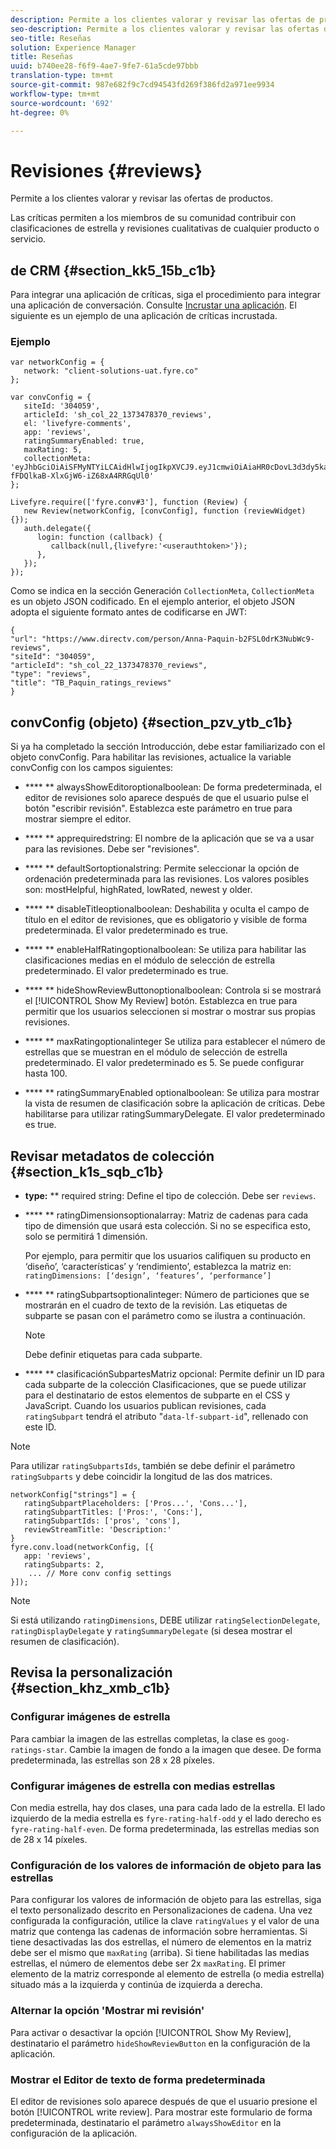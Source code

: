 ```yaml
---
description: Permite a los clientes valorar y revisar las ofertas de productos.
seo-description: Permite a los clientes valorar y revisar las ofertas de productos.
seo-title: Reseñas
solution: Experience Manager
title: Reseñas
uuid: b740ee28-f6f9-4ae7-9fe7-61a5cde97bbb
translation-type: tm+mt
source-git-commit: 987e682f9c7cd94543fd269f386fd2a971ee9934
workflow-type: tm+mt
source-wordcount: '692'
ht-degree: 0%

---
```



# Revisiones {#reviews}

Permite a los clientes valorar y revisar las ofertas de productos.

Las críticas permiten a los miembros de su comunidad contribuir con clasificaciones de estrella y revisiones cualitativas de cualquier producto o servicio.

## de CRM {#section_kk5_15b_c1b}

Para integrar una aplicación de críticas, siga el procedimiento para integrar una aplicación de conversación. Consulte [Incrustar una aplicación](/help/implementation/c-livefyre-identity-comp/t-using-studio-to-connect-your-social-apps-to-your-livefyre-implementation.md). El siguiente es un ejemplo de una aplicación de críticas incrustada.

### Ejemplo

```
var networkConfig = { 
   network: "client-solutions-uat.fyre.co" 
}; 
  
var convConfig = { 
   siteId: '304059', 
   articleId: 'sh_col_22_1373478370_reviews', 
   el: 'livefyre-comments', 
   app: 'reviews', 
   ratingSummaryEnabled: true, 
   maxRating: 5, 
   collectionMeta: 'eyJhbGciOiAiSFMyNTYiLCAidHlwIjogIkpXVCJ9.eyJ1cmwiOiAiaHR0cDovL3d3dy5kaXJlY3R2LmNvbS9wZXJzb24vQW5uYS1QYXF1aW4tYjJGU0wwZHJLM051YldjOS1yZXZpZXdzIiwgInNpdGVJZCI6ICIzMDQwNTkiLCAiYXJ0aWNsZUlkIjogInNoX2NvbF8yMl8xMzczNDc4MzcwX3Jldmlld3MiLCAidHlwZSI6ICJyZXZpZXdzIiwgInRpdGxlIjogIlRCX1BhcXVpbl9yYXRpbmdzX3Jldmlld3MifQ.hes3KMwygCG-fFDQlkaB-XlxGjW6-iZ68xA4RRGqUl0' 
}; 
  
Livefyre.require(['fyre.conv#3'], function (Review) { 
   new Review(networkConfig, [convConfig], function (reviewWidget) {}); 
   auth.delegate({ 
      login: function (callback) { 
         callback(null,{livefyre:'<userauthtoken>'}); 
      }, 
   }); 
});
```

Como se indica en la sección Generación `CollectionMeta`, `CollectionMeta` es un objeto JSON codificado. En el ejemplo anterior, el objeto JSON adopta el siguiente formato antes de codificarse en JWT:

```
{ 
"url": "https://www.directv.com/person/Anna-Paquin-b2FSL0drK3NubWc9-reviews",  
"siteId": "304059",  
"articleId": "sh_col_22_1373478370_reviews",  
"type": "reviews",  
"title": "TB_Paquin_ratings_reviews" 
}
```

## convConfig (objeto) {#section_pzv_ytb_c1b}

Si ya ha completado la sección Introducción, debe estar familiarizado con el objeto convConfig. Para habilitar las revisiones, actualice la variable convConfig con los campos siguientes:

* **** ** alwaysShowEditoroptionalboolean: De forma predeterminada, el editor de revisiones solo aparece después de que el usuario pulse el botón &quot;escribir revisión&quot;. Establezca este parámetro en true para mostrar siempre el editor.

* **** ** apprequiredstring: El nombre de la aplicación que se va a usar para las revisiones. Debe ser &quot;revisiones&quot;.

* **** ** defaultSortoptionalstring: Permite seleccionar la opción de ordenación predeterminada para las revisiones. Los valores posibles son: mostHelpful, highRated, lowRated, newest y older.

* **** ** disableTitleoptionalboolean: Deshabilita y oculta el campo de título en el editor de revisiones, que es obligatorio y visible de forma predeterminada. El valor predeterminado es true.

* **** ** enableHalfRatingoptionalboolean: Se utiliza para habilitar las clasificaciones medias en el módulo de selección de estrella predeterminado. El valor predeterminado es true.

* **** ** hideShowReviewButtonoptionalboolean: Controla si se mostrará el  [!UICONTROL Show My Review] botón. Establezca en true para permitir que los usuarios seleccionen si mostrar o mostrar sus propias revisiones.

* **** ** maxRatingoptionalinteger Se utiliza para establecer el número de estrellas que se muestran en el módulo de selección de estrella predeterminado. El valor predeterminado es 5. Se puede configurar hasta 100.

* **** ** ratingSummaryEnabled optionalboolean: Se utiliza para mostrar la vista de resumen de clasificación sobre la aplicación de críticas. Debe habilitarse para utilizar ratingSummaryDelegate. El valor predeterminado es true.

## Revisar metadatos de colección {#section_k1s_sqb_c1b}

* **type:** ** required string: Define el tipo de colección. Debe ser `reviews`.

* **** ** ratingDimensionsoptionalarray: Matriz de cadenas para cada tipo de dimensión que usará esta colección. Si no se especifica esto, solo se permitirá 1 dimensión.

   Por ejemplo, para permitir que los usuarios califiquen su producto en ‘diseño’, ‘características’ y ‘rendimiento’, establezca la matriz en: `ratingDimensions: [‘design’, ‘features’, ‘performance’]`

* **** ** ratingSubpartsoptionalinteger: Número de particiones que se mostrarán en el cuadro de texto de la revisión. Las etiquetas de subparte se pasan con el parámetro como se ilustra a continuación.

   >[!NOTE]
   >Debe definir etiquetas para cada subparte.

* **** ** clasificaciónSubpartesMatriz opcional: Permite definir un ID para cada subparte de la colección Clasificaciones, que se puede utilizar para el destinatario de estos elementos de subparte en el CSS y JavaScript. Cuando los usuarios publican revisiones, cada `ratingSubpart` tendrá el atributo &quot;`data-lf-subpart-id`&quot;, rellenado con este ID.

>[!NOTE]
>
>Para utilizar `ratingSubpartsIds`, también se debe definir el parámetro `ratingSubparts` y debe coincidir la longitud de las dos matrices.

```
networkConfig["strings"] = { 
   ratingSubpartPlaceholders: ['Pros...', 'Cons...'], 
   ratingSubpartTitles: ['Pros:', 'Cons:'], 
   ratingSubpartIds: ['pros', 'cons'], 
   reviewStreamTitle: 'Description:' 
} 
fyre.conv.load(networkConfig, [{ 
   app: 'reviews', 
   ratingSubparts: 2, 
    ... // More conv config settings 
}]);
```

>[!NOTE]
>
>Si está utilizando `ratingDimensions`, DEBE utilizar `ratingSelectionDelegate`, `ratingDisplayDelegate` y `ratingSummaryDelegate` (si desea mostrar el resumen de clasificación).

## Revisa la personalización {#section_khz_xmb_c1b}

### Configurar imágenes de estrella

Para cambiar la imagen de las estrellas completas, la clase es `goog-ratings-star`. Cambie la imagen de fondo a la imagen que desee. De forma predeterminada, las estrellas son 28 x 28 píxeles.

### Configurar imágenes de estrella con medias estrellas

Con media estrella, hay dos clases, una para cada lado de la estrella. El lado izquierdo de la media estrella es `fyre-rating-half-odd` y el lado derecho es `fyre-rating-half-even`. De forma predeterminada, las estrellas medias son de 28 x 14 píxeles.

### Configuración de los valores de información de objeto para las estrellas

Para configurar los valores de información de objeto para las estrellas, siga el texto personalizado descrito en Personalizaciones de cadena. Una vez configurada la configuración, utilice la clave `ratingValues` y el valor de una matriz que contenga las cadenas de información sobre herramientas. Si tiene desactivadas las dos estrellas, el número de elementos en la matriz debe ser el mismo que `maxRating` (arriba). Si tiene habilitadas las medias estrellas, el número de elementos debe ser 2x `maxRating`. El primer elemento de la matriz corresponde al elemento de estrella (o media estrella) situado más a la izquierda y continúa de izquierda a derecha.

### Alternar la opción &#39;Mostrar mi revisión&#39;

Para activar o desactivar la opción [!UICONTROL Show My Review], destinatario el parámetro `hideShowReviewButton` en la configuración de la aplicación.

### Mostrar el Editor de texto de forma predeterminada

El editor de revisiones solo aparece después de que el usuario presione el botón [!UICONTROL write review]. Para mostrar este formulario de forma predeterminada, destinatario el parámetro `alwaysShowEditor` en la configuración de la aplicación.
